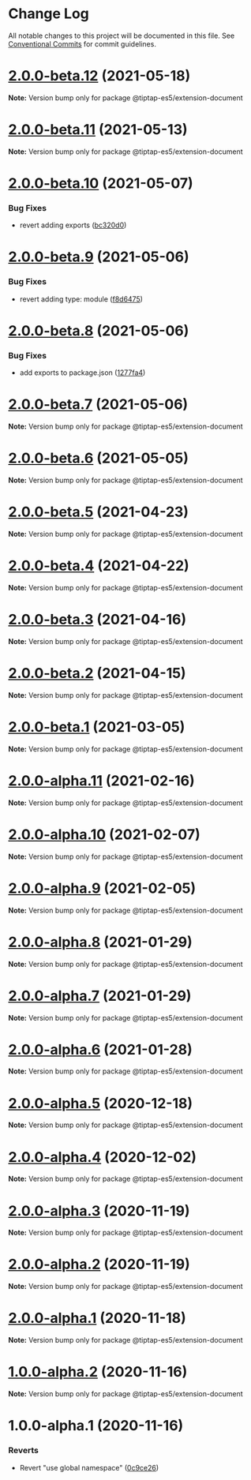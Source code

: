 # Change Log

All notable changes to this project will be documented in this file.
See [Conventional Commits](https://conventionalcommits.org) for commit guidelines.

# [2.0.0-beta.12](https://github.com/ueberdosis/tiptap/compare/@tiptap-es5/extension-document@2.0.0-beta.11...@tiptap-es5/extension-document@2.0.0-beta.12) (2021-05-18)

**Note:** Version bump only for package @tiptap-es5/extension-document

# [2.0.0-beta.11](https://github.com/ueberdosis/tiptap/compare/@tiptap-es5/extension-document@2.0.0-beta.10...@tiptap-es5/extension-document@2.0.0-beta.11) (2021-05-13)

**Note:** Version bump only for package @tiptap-es5/extension-document

# [2.0.0-beta.10](https://github.com/ueberdosis/tiptap/compare/@tiptap-es5/extension-document@2.0.0-beta.9...@tiptap-es5/extension-document@2.0.0-beta.10) (2021-05-07)

### Bug Fixes

- revert adding exports ([bc320d0](https://github.com/ueberdosis/tiptap/commit/bc320d0b4b80b0e37a7e47a56e0f6daec6e65d98))

# [2.0.0-beta.9](https://github.com/ueberdosis/tiptap/compare/@tiptap-es5/extension-document@2.0.0-beta.8...@tiptap-es5/extension-document@2.0.0-beta.9) (2021-05-06)

### Bug Fixes

- revert adding type: module ([f8d6475](https://github.com/ueberdosis/tiptap/commit/f8d6475e2151faea6f96baecdd6bd75880d50d2c))

# [2.0.0-beta.8](https://github.com/ueberdosis/tiptap/compare/@tiptap-es5/extension-document@2.0.0-beta.7...@tiptap-es5/extension-document@2.0.0-beta.8) (2021-05-06)

### Bug Fixes

- add exports to package.json ([1277fa4](https://github.com/ueberdosis/tiptap/commit/1277fa47151e9c039508cdb219bdd0ffe647f4ee))

# [2.0.0-beta.7](https://github.com/ueberdosis/tiptap/compare/@tiptap-es5/extension-document@2.0.0-beta.6...@tiptap-es5/extension-document@2.0.0-beta.7) (2021-05-06)

**Note:** Version bump only for package @tiptap-es5/extension-document

# [2.0.0-beta.6](https://github.com/ueberdosis/tiptap/compare/@tiptap-es5/extension-document@2.0.0-beta.5...@tiptap-es5/extension-document@2.0.0-beta.6) (2021-05-05)

**Note:** Version bump only for package @tiptap-es5/extension-document

# [2.0.0-beta.5](https://github.com/ueberdosis/tiptap/compare/@tiptap-es5/extension-document@2.0.0-beta.4...@tiptap-es5/extension-document@2.0.0-beta.5) (2021-04-23)

**Note:** Version bump only for package @tiptap-es5/extension-document

# [2.0.0-beta.4](https://github.com/ueberdosis/tiptap/compare/@tiptap-es5/extension-document@2.0.0-beta.3...@tiptap-es5/extension-document@2.0.0-beta.4) (2021-04-22)

**Note:** Version bump only for package @tiptap-es5/extension-document

# [2.0.0-beta.3](https://github.com/ueberdosis/tiptap/compare/@tiptap-es5/extension-document@2.0.0-beta.2...@tiptap-es5/extension-document@2.0.0-beta.3) (2021-04-16)

**Note:** Version bump only for package @tiptap-es5/extension-document

# [2.0.0-beta.2](https://github.com/ueberdosis/tiptap/compare/@tiptap-es5/extension-document@2.0.0-beta.1...@tiptap-es5/extension-document@2.0.0-beta.2) (2021-04-15)

**Note:** Version bump only for package @tiptap-es5/extension-document

# [2.0.0-beta.1](https://github.com/ueberdosis/tiptap/compare/@tiptap-es5/extension-document@2.0.0-alpha.11...@tiptap-es5/extension-document@2.0.0-beta.1) (2021-03-05)

**Note:** Version bump only for package @tiptap-es5/extension-document

# [2.0.0-alpha.11](https://github.com/ueberdosis/tiptap/compare/@tiptap-es5/extension-document@2.0.0-alpha.10...@tiptap-es5/extension-document@2.0.0-alpha.11) (2021-02-16)

**Note:** Version bump only for package @tiptap-es5/extension-document

# [2.0.0-alpha.10](https://github.com/ueberdosis/tiptap/compare/@tiptap-es5/extension-document@2.0.0-alpha.9...@tiptap-es5/extension-document@2.0.0-alpha.10) (2021-02-07)

**Note:** Version bump only for package @tiptap-es5/extension-document

# [2.0.0-alpha.9](https://github.com/ueberdosis/tiptap/compare/@tiptap-es5/extension-document@2.0.0-alpha.8...@tiptap-es5/extension-document@2.0.0-alpha.9) (2021-02-05)

**Note:** Version bump only for package @tiptap-es5/extension-document

# [2.0.0-alpha.8](https://github.com/ueberdosis/tiptap/compare/@tiptap-es5/extension-document@2.0.0-alpha.7...@tiptap-es5/extension-document@2.0.0-alpha.8) (2021-01-29)

**Note:** Version bump only for package @tiptap-es5/extension-document

# [2.0.0-alpha.7](https://github.com/ueberdosis/tiptap/compare/@tiptap-es5/extension-document@2.0.0-alpha.6...@tiptap-es5/extension-document@2.0.0-alpha.7) (2021-01-29)

**Note:** Version bump only for package @tiptap-es5/extension-document

# [2.0.0-alpha.6](https://github.com/ueberdosis/tiptap/compare/@tiptap-es5/extension-document@2.0.0-alpha.5...@tiptap-es5/extension-document@2.0.0-alpha.6) (2021-01-28)

**Note:** Version bump only for package @tiptap-es5/extension-document

# [2.0.0-alpha.5](https://github.com/ueberdosis/tiptap/compare/@tiptap-es5/extension-document@2.0.0-alpha.4...@tiptap-es5/extension-document@2.0.0-alpha.5) (2020-12-18)

**Note:** Version bump only for package @tiptap-es5/extension-document

# [2.0.0-alpha.4](https://github.com/ueberdosis/tiptap/compare/@tiptap-es5/extension-document@2.0.0-alpha.3...@tiptap-es5/extension-document@2.0.0-alpha.4) (2020-12-02)

**Note:** Version bump only for package @tiptap-es5/extension-document

# [2.0.0-alpha.3](https://github.com/ueberdosis/tiptap/compare/@tiptap-es5/extension-document@2.0.0-alpha.2...@tiptap-es5/extension-document@2.0.0-alpha.3) (2020-11-19)

**Note:** Version bump only for package @tiptap-es5/extension-document

# [2.0.0-alpha.2](https://github.com/ueberdosis/tiptap/compare/@tiptap-es5/extension-document@2.0.0-alpha.1...@tiptap-es5/extension-document@2.0.0-alpha.2) (2020-11-19)

**Note:** Version bump only for package @tiptap-es5/extension-document

# [2.0.0-alpha.1](https://github.com/ueberdosis/tiptap/compare/@tiptap-es5/extension-document@1.0.0-alpha.2...@tiptap-es5/extension-document@2.0.0-alpha.1) (2020-11-18)

**Note:** Version bump only for package @tiptap-es5/extension-document

# [1.0.0-alpha.2](https://github.com/ueberdosis/tiptap/compare/@tiptap-es5/extension-document@1.0.0-alpha.1...@tiptap-es5/extension-document@1.0.0-alpha.2) (2020-11-16)

**Note:** Version bump only for package @tiptap-es5/extension-document

# 1.0.0-alpha.1 (2020-11-16)

### Reverts

- Revert "use global namespace" ([0c9ce26](https://github.com/ueberdosis/tiptap/commit/0c9ce26c02c07d88a757c01b0a9d7f9e2b0b7502))
